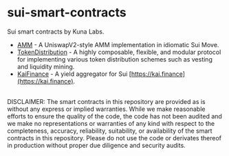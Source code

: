 # sui-smart-contracts

Sui smart contracts by Kuna Labs.

- [AMM](https://github.com/kunalabs-io/sui-smart-contracts/tree/master/amm) - A UniswapV2-style AMM implementation in idiomatic Sui Move.
- [TokenDistribution](https://github.com/kunalabs-io/sui-smart-contracts/tree/master/token-distribution) - A highly composable, flexible, and modular protocol for implementing various token distribution schemes such as vesting and liquidity mining.
- [KaiFinance](https://github.com/kunalabs-io/sui-smart-contracts/tree/master/kai-finance) - A yield aggregator for Sui [https://kai.finance](https://kai.finance).

<br />
DISCLAIMER: The smart contracts in this repository are provided as is without any express or implied warranties. While we make reasonable efforts to ensure the quality of the code, the code has not been audited and we make no representations or warranties of any kind with respect to the completeness, accuracy, reliability, suitability, or availability of the smart contracts in this repository. Please do not use the code or derivates thereof in production without proper due diligence and security audits.
